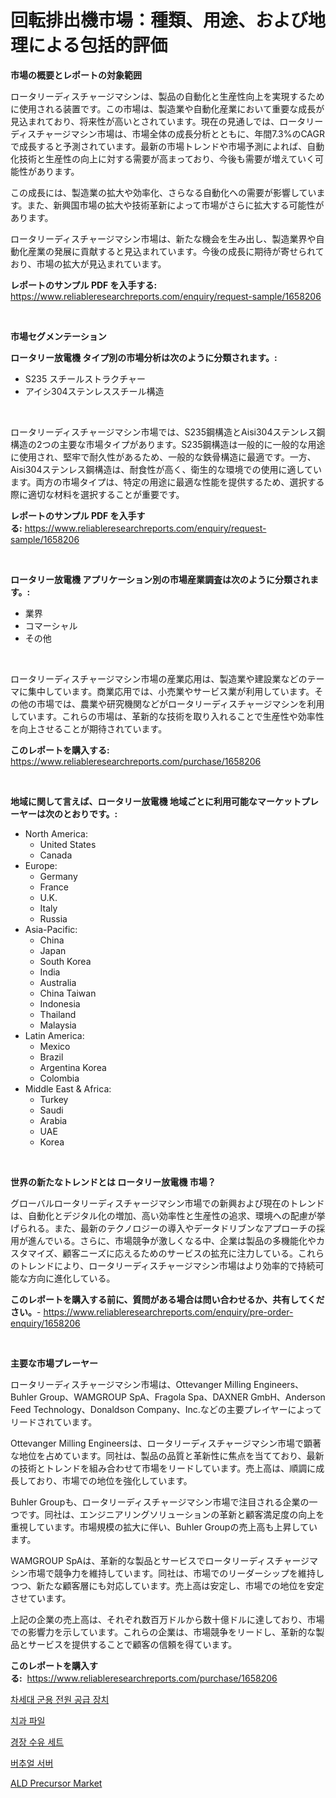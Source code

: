 <p><h1>回転排出機市場：種類、用途、および地理による包括的評価</h1></p><p><strong>市場の概要とレポートの対象範囲</strong></p>
<p><p>ロータリーディスチャージマシンは、製品の自動化と生産性向上を実現するために使用される装置です。この市場は、製造業や自動化産業において重要な成長が見込まれており、将来性が高いとされています。現在の見通しでは、ロータリーディスチャージマシン市場は、市場全体の成長分析とともに、年間7.3%のCAGRで成長すると予測されています。最新の市場トレンドや市場予測によれば、自動化技術と生産性の向上に対する需要が高まっており、今後も需要が増えていく可能性があります。</p><p>この成長には、製造業の拡大や効率化、さらなる自動化への需要が影響しています。また、新興国市場の拡大や技術革新によって市場がさらに拡大する可能性があります。</p><p>ロータリーディスチャージマシン市場は、新たな機会を生み出し、製造業界や自動化産業の発展に貢献すると見込まれています。今後の成長に期待が寄せられており、市場の拡大が見込まれています。</p></p>
<p><strong>レポートのサンプル PDF を入手する:</strong> <a href="https://www.reliableresearchreports.com/enquiry/request-sample/1658206">https://www.reliableresearchreports.com/enquiry/request-sample/1658206</a></p>
<p>&nbsp;</p>
<p><strong>市場セグメンテーション</strong></p>
<p><strong>ロータリー放電機 タイプ別の市場分析は次のように分類されます。:</strong></p>
<p><ul><li>S235 スチールストラクチャー</li><li>アイシ304ステンレススチール構造</li></ul></p>
<p>&nbsp;</p>
<p><p>ロータリーディスチャージマシン市場では、S235鋼構造とAisi304ステンレス鋼構造の2つの主要な市場タイプがあります。S235鋼構造は一般的に一般的な用途に使用され、堅牢で耐久性があるため、一般的な鉄骨構造に最適です。一方、Aisi304ステンレス鋼構造は、耐食性が高く、衛生的な環境での使用に適しています。両方の市場タイプは、特定の用途に最適な性能を提供するため、選択する際に適切な材料を選択することが重要です。</p></p>
<p><strong>レポートのサンプル PDF を入手する:</strong>&nbsp;<a href="https://www.reliableresearchreports.com/enquiry/request-sample/1658206">https://www.reliableresearchreports.com/enquiry/request-sample/1658206</a></p>
<p>&nbsp;</p>
<p><strong> ロータリー放電機 アプリケーション別の市場産業調査は次のように分類されます。:</strong></p>
<p><ul><li>業界</li><li>コマーシャル</li><li>その他</li></ul></p>
<p>&nbsp;</p>
<p><p>ロータリーディスチャージマシン市場の産業応用は、製造業や建設業などのテーマに集中しています。商業応用では、小売業やサービス業が利用しています。その他の市場では、農業や研究機関などがロータリーディスチャージマシンを利用しています。これらの市場は、革新的な技術を取り入れることで生産性や効率性を向上させることが期待されています。</p></p>
<p><strong>このレポートを購入する:</strong>&nbsp; <a href="https://www.reliableresearchreports.com/purchase/1658206">https://www.reliableresearchreports.com/purchase/1658206</a></p>
<p>&nbsp;</p>
<p><strong>地域に関して言えば、ロータリー放電機 地域ごとに利用可能なマーケットプレーヤーは次のとおりです。:</strong></p>
<p><ul>
    <li>
        North America:
        <ul>
            <li>United States</li>
            <li>Canada</li>
        </ul>
    </li>
    <li>
        Europe:
        <ul>
            <li>Germany</li>
            <li>France</li>
            <li>U.K.</li>
            <li>Italy</li>
            <li>Russia</li>
        </ul>
    </li>
    <li>
        Asia-Pacific:
        <ul>
            <li>China</li>
            <li>Japan</li>
            <li>South Korea</li>
            <li>India</li>
            <li>Australia</li>
            <li>China Taiwan</li>
            <li>Indonesia</li>
            <li>Thailand</li>
            <li>Malaysia</li>
        </ul>
    </li>
    <li>
        Latin America:
        <ul>
            <li>Mexico</li>
            <li>Brazil</li>
            <li>Argentina Korea</li>
            <li>Colombia</li>
        </ul>
    </li>
    <li>
        Middle East & Africa:
        <ul>
            <li>Turkey</li>
            <li>Saudi</li>
            <li>Arabia</li>
            <li>UAE</li>
            <li>Korea</li>
        </ul>
    </li>
    </ul></p>
<p>&nbsp;</p>
<p><strong>世界の新たなトレンドとは ロータリー放電機 市場？</strong></p>
<p><p>グローバルロータリーディスチャージマシン市場での新興および現在のトレンドは、自動化とデジタル化の増加、高い効率性と生産性の追求、環境への配慮が挙げられる。また、最新のテクノロジーの導入やデータドリブンなアプローチの採用が進んでいる。さらに、市場競争が激しくなる中、企業は製品の多機能化やカスタマイズ、顧客ニーズに応えるためのサービスの拡充に注力している。これらのトレンドにより、ロータリーディスチャージマシン市場はより効率的で持続可能な方向に進化している。</p></p>
<p><strong>このレポートを購入する前に、質問がある場合は問い合わせるか、共有してください。</strong>- <a href="https://www.reliableresearchreports.com/enquiry/pre-order-enquiry/1658206">https://www.reliableresearchreports.com/enquiry/pre-order-enquiry/1658206</a></p>
<p>&nbsp;</p>
<p><strong>主要な市場プレーヤー</strong></p>
<p><p>ロータリーディスチャージマシン市場は、Ottevanger Milling Engineers、Buhler Group、WAMGROUP SpA、Fragola Spa、DAXNER GmbH、Anderson Feed Technology、Donaldson Company、Inc.などの主要プレイヤーによってリードされています。</p><p>Ottevanger Milling Engineersは、ロータリーディスチャージマシン市場で顕著な地位を占めています。同社は、製品の品質と革新性に焦点を当てており、最新の技術とトレンドを組み合わせて市場をリードしています。売上高は、順調に成長しており、市場での地位を強化しています。</p><p>Buhler Groupも、ロータリーディスチャージマシン市場で注目される企業の一つです。同社は、エンジニアリングソリューションの革新と顧客満足度の向上を重視しています。市場規模の拡大に伴い、Buhler Groupの売上高も上昇しています。</p><p>WAMGROUP SpAは、革新的な製品とサービスでロータリーディスチャージマシン市場で競争力を維持しています。同社は、市場でのリーダーシップを維持しつつ、新たな顧客層にも対応しています。売上高は安定し、市場での地位を安定させています。</p><p>上記の企業の売上高は、それぞれ数百万ドルから数十億ドルに達しており、市場での影響力を示しています。これらの企業は、市場競争をリードし、革新的な製品とサービスを提供することで顧客の信頼を得ています。</p></p>
<p><strong>このレポートを購入する:</strong>&nbsp;&nbsp;<a href="https://www.reliableresearchreports.com/purchase/1658206">https://www.reliableresearchreports.com/purchase/1658206</a></p>
<p><p><a href="https://medium.com/@evo032/%EB%8B%A4%EC%9D%8C-%EC%84%B8%EB%8C%80-%EA%B5%B0%EC%82%AC-%EC%A0%84%EB%A0%A5-%EA%B3%B5%EA%B8%89-%EC%8B%9C%EC%9E%A5-2031%EB%85%84%EA%B9%8C%EC%A7%80%EC%9D%98-%ED%8A%B8%EB%A0%8C%EB%93%9C-%EC%98%88%EC%B8%A1-%EB%B0%8F-%EA%B2%BD%EC%9F%81-%EB%B6%84%EC%84%9D-1cbac1b9d7a3">차세대 군용 전원 공급 장치</a></p><p><a href="https://github.com/TimmyMann6767/Market-Research-Report-List-1/blob/main/878301011449.md">치과 파일</a></p><p><a href="https://github.com/JeromeRtyau89966/Market-Research-Report-List-1/blob/main/845878211450.md">경장 수유 세트</a></p><p><a href="https://medium.com/@tonyolfson67562023/%EA%B0%80%EC%83%81-%EC%84%9C%EB%B2%84-%EC%8B%9C%EC%9E%A5%EC%9D%80-%EC%8B%9C%EC%9E%A5-%EC%A0%90%EC%9C%A0%EC%9C%A8-%EC%8B%9C%EC%9E%A5-%EB%8F%99%ED%96%A5-%EB%B0%8F-%EC%8B%9C%EC%9E%A5-%EC%84%B1%EC%9E%A5%EC%97%90-%EA%B4%80%ED%95%9C-%EC%A0%95%EB%B3%B4%EB%A5%BC-%EC%A0%9C%EA%B3%B5%ED%95%A9%EB%8B%88%EB%8B%A4-efdf917a54c0">버추얼 서버</a></p><p><a href="https://github.com/Airanohannonzb68e5pb53oc1/Market-Research-Report-List-1/blob/main/ald-precursor-market.md">ALD Precursor Market</a></p></p>